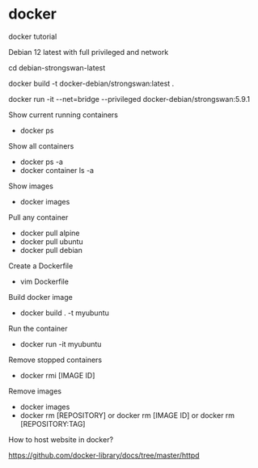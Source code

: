 # docker
docker tutorial


Debian 12 latest with full privileged and network

cd debian-strongswan-latest

docker build -t docker-debian/strongswan:latest . 

docker run -it --net=bridge --privileged docker-debian/strongswan:5.9.1 







Show current running containers
- docker ps

Show all containers
- docker ps -a
- docker container ls -a 

Show images
- docker images 

Pull any container
- docker pull alpine
- docker pull ubuntu
- docker pull debian

Create a Dockerfile 
- vim Dockerfile

Build docker image
- docker build . -t myubuntu

Run the container
- docker run -it myubuntu

Remove stopped containers
- docker rmi [IMAGE ID]

Remove images
- docker images
- docker rm [REPOSITORY] or docker rm [IMAGE ID] or docker rm [REPOSITORY:TAG]


How to host website in docker?

https://github.com/docker-library/docs/tree/master/httpd   



